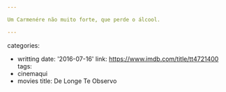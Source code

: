 ```yaml
---

Um Carmenére não muito forte, que perde o álcool.

---
```

categories:
- writting
date: '2016-07-16'
link: https://www.imdb.com/title/tt4721400
tags:
- cinemaqui
- movies
title: De Longe Te Observo
